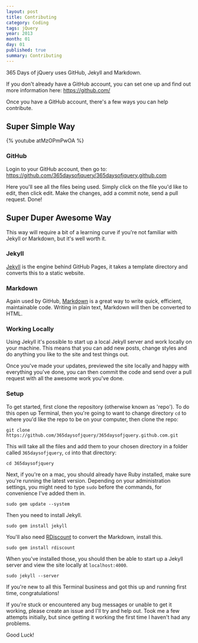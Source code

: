 ```yaml
---
layout: post
title: Contributing
category: Coding
tags: jQuery
year: 2013
month: 01
day: 01
published: true
summary: Contributing
---
```


365 Days of jQuery uses GitHub, Jekyll and Markdown.

If you don't already have a GitHub account, you can set one up and find out more information here: <https://github.com/>

Once you have a GitHub account, there's a few ways you can help contribute.


## Super Simple Way

{% youtube atMzOPmPwOA %}


### GitHub

Login to your GitHub account, then go to: <https://github.com/365daysofjquery/365daysofjquery.github.com>

Here you'll see all the files being used. Simply click on the file you'd like to edit, then click edit.
Make the changes, add a commit note, send a pull request. Done!


## Super Duper Awesome Way

This way will require a bit of a learning curve if you're not familiar with Jekyll or Markdown, but it's well worth it.


### Jekyll

[Jekyll](http://jekyllrb.com/) is the engine behind GitHub Pages, it takes a template directory and converts this to a static website.


### Markdown

Again used by GitHub, [Markdown](http://daringfireball.net/projects/markdown/) is a great way to write quick, efficient, maintainable code. Writing in plain text, Markdown will then be converted to HTML.


### Working Locally

Using Jekyll it's possible to start up a local Jekyll server and work locally on your machine.
This means that you can add new posts, change styles and do anything you like to the site and test things out.

Once you've made your updates, previewed the site locally and happy with everything you've done, you can then commit the code and send over a pull request with all the awesome work you've done.


### Setup

To get started, first clone the repository (otherwise known as 'repo').
To do this open up Terminal, then you're going to want to change directory `cd` to where you'd like the repo to be on your computer, then clone the repo:

	git clone https://github.com/365daysofjquery/365daysofjquery.github.com.git


This will take all the files and add them to your chosen directory in a folder called `365daysofjquery`, `cd` into that directory:

	cd 365daysofjquery


Next, if you're on a mac, you should already have Ruby installed, make sure you're running the latest version. Depending on your administration settings, you might need to type `sudo` before the commands, for convenience I've added them in.

	sudo gem update --system


Then you need to install Jekyll.

	sudo gem install jekyll


You'll also need [RDiscount](https://github.com/rtomayko/rdiscount) to convert the Markdown, install this.

	sudo gem install rdiscount


When you've installed those, you should then be able to start up a Jekyll server and view the site locally at `localhost:4000`.

	sudo jekyll --server


If you're new to all this Terminal business and got this up and running first time, congratulations!

If you're stuck or encountered any bug messages or unable to get it working, please create an issue and I'll try and help out. Took me a few attempts initially, but since getting it working the first time I haven't had any problems.

Good Luck!